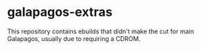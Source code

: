 # galapagos-extras
This repository contains ebuilds that didn't make the cut for main Galapagos, usually due to requiring a CDROM.

